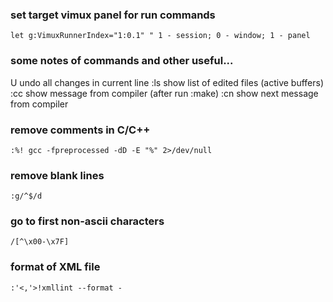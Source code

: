 ### set target vimux panel for run commands
```vim
let g:VimuxRunnerIndex="1:0.1" " 1 - session; 0 - window; 1 - panel
```

### some notes of commands and other useful...
U   undo all changes in current line
:ls show list of edited files (active buffers)
:cc show message from compiler (after run :make)
:cn show next message from compiler

### remove comments in C/C++
```vim
:%! gcc -fpreprocessed -dD -E "%" 2>/dev/null
```

### remove blank lines
```vim
:g/^$/d
```

### go to first non-ascii characters
```vim
/[^\x00-\x7F]
```

### format of XML file
```vim
:'<,'>!xmllint --format -
```
